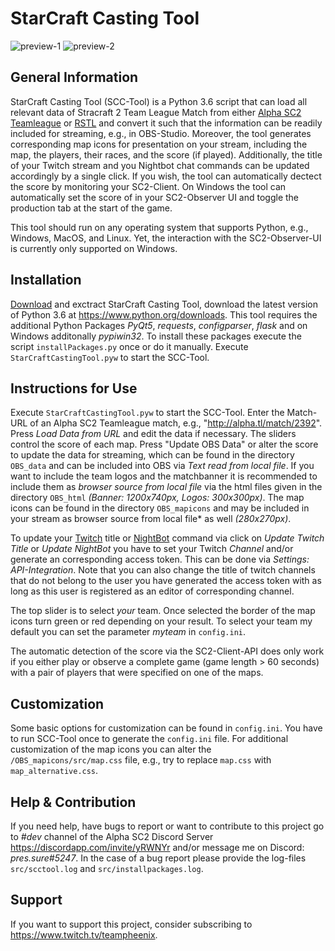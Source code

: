 # StarCraft Casting Tool

![preview-1](https://user-images.githubusercontent.com/26044736/29243717-560d80b2-7fa6-11e7-94e7-a040342964b2.png)
![preview-2](https://user-images.githubusercontent.com/26044736/29243719-572aa024-7fa6-11e7-9c7f-f0cb49040c23.png)


## General Information

StarCraft Casting Tool (SCC-Tool) is a Python 3.6 script that can load all relevant data of Stracraft 2 Team League Match from either [Alpha SC2 Teamleague](http://alpha.tl/) or [RSTL](http://hdgame.net/en/tournaments/list/tournament/rstl-12/) and convert it such that the information can be readily included for streaming, e.g., in OBS-Studio. Moreover, the tool generates corresponding map icons for presentation on your stream, including the map, the players, their races, and the score (if played). Additionally, the title of your Twitch stream and you Nightbot chat commands can be updated accordingly by a single click. If you wish, the tool can automatically dectect the score by monitoring your SC2-Client. On Windows the tool can automatically set the score of in your SC2-Observer UI and toggle the production tab at the start of the game.

This tool should run on any operating system that supports Python, e.g., Windows, MacOS, and Linux. Yet, the interaction with the SC2-Observer-UI is currently only supported on Windows.  

## Installation

[Download](https://github.com/teampheenix/StarCraft-Casting-Tool/archive/master.zip) and exctract StarCraft Casting Tool, download the latest version of Python 3.6 at https://www.python.org/downloads. This tool requires the additional Python Packages *PyQt5*, *requests*, *configparser*, *flask* and on Windows additonally *pypiwin32*. To install these packages execute the script `installPackages.py` once or do it manually. Execute `StarCraftCastingTool.pyw` to start the SCC-Tool.

## Instructions for Use

Execute `StarCraftCastingTool.pyw` to start the SCC-Tool. Enter the Match-URL of an Alpha SC2 Teamleague match, e.g., "http://alpha.tl/match/2392". Press *Load Data from URL* and edit the data if necessary. The sliders control the score of each map. Press "Update OBS Data" or alter the score to update the data for streaming, which can be found in the directory `OBS_data` and can be included into OBS via *Text read from local file*. If you want to include the team logos and the matchbanner it is recommended to include them as *browser source from local file* via the html files given in the directory `OBS_html` *(Banner: 1200x740px, Logos: 300x300px)*. The map icons can be found in the directory `OBS_mapicons` and may be included in your stream as browser source from local file* as well *(280x270px)*.

To update your [Twitch](https://www.twitch.tv/) title or [NightBot](https://nightbot.tv/) command via click on *Update Twitch Title* or *Update NightBot* you have to set your Twitch *Channel* and/or generate an corresponding access token. This can be done via *Settings: API-Integration*. Note that you can also change the title of twitch channels that do not belong to the user you have generated the access token with as long as this user is registered as an editor of corresponding channel.

The top slider is to select *your* team. Once selected the border of the map icons turn green or red depending on your result. To select your team my default you can set the parameter *myteam* in `config.ini`.

The automatic detection of the score via the SC2-Client-API does only work if you either play or observe a complete game (game length > 60 seconds) with a pair of players that were specified on one of the maps. 

## Customization

Some basic options for customization can be found in `config.ini`. You have to run SCC-Tool once to generate the `config.ini` file. For additional customization of the map icons you can alter the `/OBS_mapicons/src/map.css` file, e.g., try to replace `map.css` with `map_alternative.css`.

## Help & Contribution

If you need help, have bugs to report or want to contribute to this project go to *#dev* channel of the Alpha SC2 Discord Server https://discordapp.com/invite/yRWNYr and/or message me on Discord: *pres.sure#5247*. In the case of a bug report please provide the log-files `src/scctool.log` and `src/installpackages.log`.

## Support

If you want to support this project, consider subscribing to https://www.twitch.tv/teampheenix.

